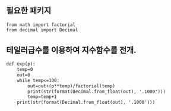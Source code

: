 #

## 필요한 패키지
```markdown
from math import factorial
from decimal import Decimal
```

## 테일러급수를 이용하여 지수함수를 전개.
```markdown
def exp(p):
    temp=0
    out=0
    while temp<=100:
        out=out+(p**temp)/factorial(temp)
        print(str(format(Decimal.from_float(out), '.1000')))
        temp=temp+1
    print(str(format(Decimal.from_float(out), '.1000')))
```


